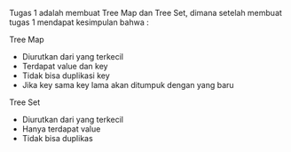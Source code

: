 Tugas 1 adalah membuat Tree Map dan Tree Set, dimana setelah membuat tugas 1 mendapat kesimpulan bahwa :

Tree Map
- Diurutkan dari yang terkecil
- Terdapat value dan key
- Tidak bisa duplikasi key
- Jika key sama key lama akan ditumpuk dengan yang baru

Tree Set
- Diurutkan dari yang terkecil
- Hanya terdapat value
- Tidak bisa duplikas
